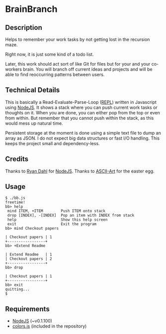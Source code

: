 # BrainBranch

## Description
Helps to remember your work tasks by not getting lost in the recursion 
maze.

Right now, it is just some kind of a todo list.

Later, this work should act sort of like Git for files but for your and your 
co-workers brain. You will branch off current ideas and projects and will be
able to find reoccurring patterns between users.

## Technical Details
This is basically a Read-Evaluate-Parse-Loop 
([REPL](http://en.wikipedia.org/wiki/Read-eval-print_loop)) written in 
Javascript using [NodeJS](http://nodejs.org/).
It shows a stack where you can push current work tasks or thoughts on it. 
When you are done, you can either pop from the top or even from within. 
But remember that you cannot push within the stack, as this would mess up 
natural time.

Persistent storage at the moment is done using a simple text file to dump
an array as JSON. I do not expect big data structures or fast I/O handling. 
This keeps the project small and dependency-less.

## Credits
Thanks to [Ryan Dahl](git://github.com/ry) for [NodeJS](http://nodejs.org/).
Thanks to [ASCII-Art](http://www.ascii-art.de/ascii/pqr/pinky+brain.txt) for the easter egg. 

## Usage
    $ ./bb.js
    freetime!
    bb> help
     mind ITEM, +ITEM        Push ITEM onto stack
     drop [INDEX], -[INDEX]  Pop an item with INDEX from stack
     help                    Show this help screen
     exit                    Exit the program
    bb> mind Checkout papers
    
    | Checkout papers | 1
    +-----------------+
    bb> +Extend Readme
    
    | Extend Readme   | 1
    | Checkout papers | 2
    +-----------------+
    bb> drop
    
    | Checkout papers | 1
    +-----------------+
    bb> exit
    quitting...
    $ 

## Requirements
* [NodeJS](http://nodejs.org/) (~v0.1.100)
* [colors.js](http://github.com/Marak/colors.js) (included in the repository)
